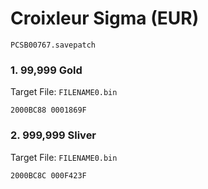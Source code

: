 #  Croixleur Sigma (EUR)

`PCSB00767.savepatch`

### 1. 99,999 Gold

Target File: `FILENAME0.bin`

```
2000BC88 0001869F
```

### 2. 999,999 Sliver

Target File: `FILENAME0.bin`

```
2000BC8C 000F423F
```


